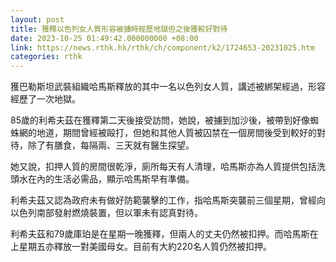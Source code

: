 ```yaml
---
layout: post
title: 獲釋以色列女人質形容被擄時經歷地獄但之後獲較好對待
date: 2023-10-25 01:49:42.000000000 +08:00
link: https://news.rthk.hk/rthk/ch/component/k2/1724653-20231025.htm
categories: rthk
---
```


獲巴勒斯坦武裝組織哈馬斯釋放的其中一名以色列女人質，講述被綁架經過，形容經歷了一次地獄。

85歲的利希夫茲在獲釋第二天後接受訪問，她說，被擄到加沙後，被帶到好像蜘蛛網的地道，期間曾經被毆打，但她和其他人質被囚禁在一個房間後受到較好的對待，除了有膳食，每隔兩、三天就有醫生探望。

她又說，扣押人質的房間很乾淨，廁所每天有人清理，哈馬斯亦為人質提供包括洗頭水在內的生活必需品，顯示哈馬斯早有準備。

利希夫茲又認為政府未有做好防範襲擊的工作，指哈馬斯突襲前三個星期，曾經向以色列南部發射燃燒裝置，但以軍未有認真對待。

利希夫茲和79歲庫珀是在星期一晚獲釋，但兩人的丈夫仍然被扣押。而哈馬斯在上星期五亦釋放一對美國母女。目前有大約220名人質仍然被扣押。
